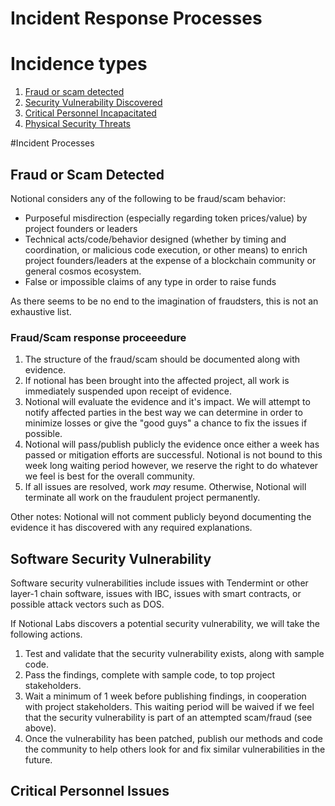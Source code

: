 # Incident Response Processes

# Incidence types
1. [Fraud or scam detected](#fraudsandscams)
2. [Security Vulnerability Discovered](#vulnerability)
3. [Critical Personnel Incapacitated](#personnel)
4. [Physical Security Threats](#physicalsecurity)

#Incident Processes

## Fraud or Scam Detected <a name="fraudsandscams"></a>

Notional considers any of the following to be fraud/scam behavior:
* Purposeful misdirection (especially regarding token prices/value) by project founders or leaders
* Technical acts/code/behavior designed (whether by timing and coordination, or malicious code execution, or other means) to enrich project founders/leaders at the expense of a blockchain community or general cosmos ecosystem.
* False or impossible claims of any type in order to raise funds

As there seems to be no end to the imagination of fraudsters, this is not an exhaustive list.  

### Fraud/Scam response proceeedure
1. The structure of the fraud/scam should be documented along with evidence.
2. If notional has been brought into the affected project, all work is immediately suspended upon receipt of evidence.  
3. Notional will evaluate the evidence and it's impact.  We will attempt to notify affected parties in the best way we can determine in order to minimize losses or give the "good guys" a chance to fix the issues if possible.  
4. Notional will pass/publish publicly the evidence once either a week has passed or mitigation efforts are successful.  Notional is not bound to this week long waiting period however, we reserve the right to do whatever we feel is best for the overall community.
5. If all issues are resolved, work *may* resume.  Otherwise, Notional will terminate all work on the fraudulent project permanently.

Other notes: Notional will not comment publicly beyond documenting the evidence it has discovered with any required explanations.

## Software Security Vulnerability <a name="vulnerability"></a>

Software security vulnerabilities include issues with Tendermint or other layer-1 chain software, issues with IBC, issues with smart contracts, or possible attack vectors such as DOS.

If Notional Labs discovers a potential security vulnerability, we will take the following actions.

1. Test and validate that the security vulnerability exists, along with sample code.
2. Pass the findings, complete with sample code, to top project stakeholders.
3. Wait a minimum of 1 week before publishing findings, in cooperation with project stakeholders. This waiting period will be waived if we feel that the security vulnerability is part of an attempted scam/fraud (see above).
4. Once the vulnerability has been patched, publish our methods and code the community to help others look for and fix similar vulnerabilities in the future.


## Critical Personnel Issues <a name="personnel"></a>
